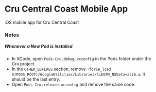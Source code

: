 # Cru Central Coast Mobile App
iOS mobile app for Cru Central Coast

### Notes
##### Whenever a New Pod is Installed
* In XCode, open `Pods-Cru.debug.xcconfig` in the Pods folder under the Cru project
* In the `OTHER_LDFLAGS` section, remove `-force_load $(PODS_ROOT)/GoogleUtilities/Libraries/libGTM_NSData+zlib.a`. It should be the last entry.
* Open `Pods-Cru.release.xcconfig` and remove the same code.
